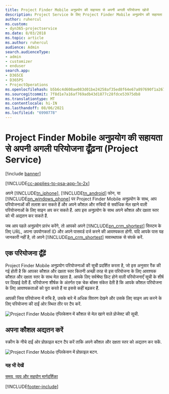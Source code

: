 ```yaml
---
title: Project Finder Mobile अनुप्रयोग की सहायता से अपनी अगली परियोजना खोजें
description: Project Service के लिए Project Finder Mobile अनुप्रयोग की सहायता से अपनी अगली परियोजना ढूँढ़ने का तरीका
author: ruhercul
ms.custom:
- dyn365-projectservice
ms.date: 8/03/2018
ms.topic: article
ms.author: ruhercul
audience: Admin
search.audienceType:
- admin
- customizer
- enduser
search.app:
- D365CE
- D365PS
- ProjectOperations
ms.openlocfilehash: b5b6c4d608ae083d01be24258af35ed8f64e67a897690f1a2678f76b8befdcb1
ms.sourcegitcommit: 7f8d1e7a16af769adb43d1877c28fdce53975db8
ms.translationtype: MT
ms.contentlocale: hi-IN
ms.lasthandoff: 08/06/2021
ms.locfileid: "6990778"
---
```

# <a name="find-your-next-project-with-the-project-finder-mobile-app-project-service"></a>Project Finder Mobile अनुप्रयोग की सहायता से अपनी अगली परियोजना ढूँढ़ना (Project Service)

[!include [banner](../includes/psa-now-project-operations.md)]

[!INCLUDE[cc-applies-to-psa-app-1x-2x](../includes/cc-applies-to-psa-app-1x-2x.md)]

अपने [!INCLUDE[tn_iphone](../includes/tn-iphone.md)], [!INCLUDE[tn_android](../includes/tn-android.md)] फोन, या [!INCLUDE[pn_windows_phone](../includes/pn-windows-phone.md)] पर Project Finder Mobile अनुप्रयोग के साथ, आप परियोजनाओं की तलाश कर सकते हैं और अपने कौशल और रुचियों से सर्वाधिक मेल खाने वाली परियोजनाओं के लिए साइन अप कर सकते हैं. आप इस अनुप्रयोग के साथ अपने कौशल और दक्षता स्‍तर को भी अद्यतन कर सकते हैं.  
  
 जब आप पहले अनुप्रयोग प्रारंभ करेंगे, तो आपको अपने [!INCLUDE[pn_crm_shortest](../includes/pn-crm-shortest.md)] सिस्टम के लिए URL, अपना उपयोगकर्ता ID और अपने पासवर्ड दर्ज करने की आवश्यकता होगी. यदि आपके पास यह जानकारी नहीं है, तो अपने [!INCLUDE[pn_crm_shortest](../includes/pn-crm-shortest.md)] व्यवस्थापक से संपर्क करें.  
  
## <a name="find-a-project"></a>एक परियोजना ढूँढ़ें  
 Project Finder Mobile अनुप्रयोग परियोजनाओं की सूची प्रदर्शित करता है, जो इस अनुसार रैंक की गई होती है कि आपका कौशल और दक्षता स्‍तर कितनी अच्छी तरह से इस परियोजना के लिए आवश्‍यक कौशल और दक्षता स्‍तर के साथ मेल खाता है. आपके लिए सर्वश्रेष्ठ फ़िट होने वाली परियोजनाएँ सूची के शीर्ष पर दिखाई देती हैं. परियोजना शीर्षक के अंतर्गत एक चेक बॉक्‍स संकेत देती है कि आपके कौशल परियोजना के लिए आवश्‍यकताओं को पूरा करते हैं या इससे कहीं बढ़कर हैं.  
  
 आपकी जिस परियोजना में रुचि है, उसके बारे में अधिक विवरण देखने और उसके लिए साइन अप करने के लिए परियोजना की दाईं ओर स्थित तीर पर टैप करें.  
  
 ![Project Finder Mobile एप्लिकेशन में कौशल से मेल खाने वाले प्रोजेक्ट की सूची.](../psa/media/project-service-project-finder-list.png "Project Finder Mobile एप्लिकेशन में कौशल से मेल खाने वाले प्रोजेक्ट की सूची")  
  
## <a name="update-your-skills"></a>अपना कौशल अद्यतन करें  
 स्क्रीन के नीचे दाईं ओर प्रोफ़ाइल बटन टैप करें ताकि अपने कौशल और दक्षता स्तर को अद्यतन कर सकें.  
  
 ![Project Finder Mobile एप्लिकेसन में प्रोफ़ाइल बटन.](../psa/media/project-service-project-finder-profile.png "Project Finder Mobile एप्लिकेसन में प्रोफ़ाइल बटन")  
  
### <a name="see-also"></a>यह भी देखें  
 [समय, व्यय और सहयोग मार्गदर्शिका](../psa/time-expense-collaboration-guide.md)


[!INCLUDE[footer-include](../includes/footer-banner.md)]